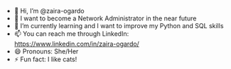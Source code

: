 - 👋 Hi, I’m @zaira-ogardo
- 👀 I want to become a Network Administrator in the near future
- 🌱 I’m currently learning and I want to improve my Python and SQL skills
- 📫 You can reach me through LinkedIn: https://www.linkedin.com/in/zaira-ogardo/
- 😄 Pronouns: She/Her
- ⚡ Fun fact: I like cats!
